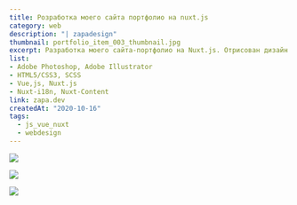 ```yaml
---
title: Розработка моего сайта портфолио на nuxt.js
category: web
description: "| zapadesign"
thumbnail: portfolio_item_003_thumbnail.jpg
excerpt: Разработка моего сайта-портфолио на Nuxt.js. Отрисован дизайн UI. Реализована адаптивность, многоязычность (Nuxt-i18n), управление контентом (Nuxt-content)
list: 
- Adobe Photoshop, Adobe Illustrator  
- HTML5/CSS3, SCSS  
- Vue,js, Nuxt.js  
- Nuxt-i18n, Nuxt-Content  
link: zapa.dev
createdAt: "2020-10-16"
tags:
  - js_vue_nuxt
  - webdesign
---
```


![](/portfolio/portfolio_item_003_img_001.jpg)


![](/portfolio/portfolio_item_003_img_002.jpg)


![](/portfolio/portfolio_item_003_img_003.jpg)

